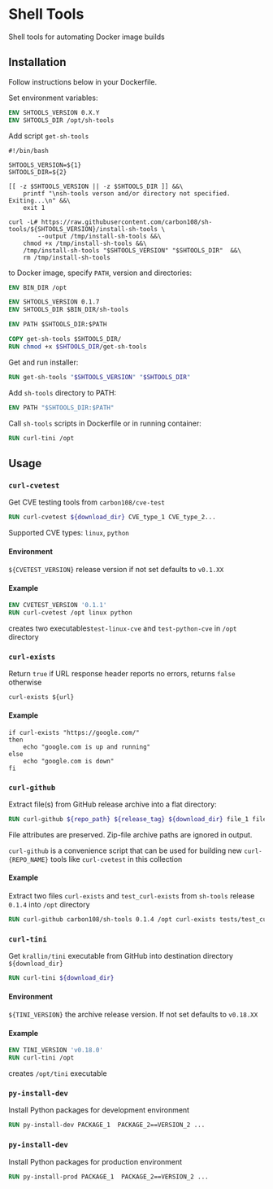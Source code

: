 # Shell Tools

Shell tools for automating Docker image builds

## Installation

Follow instructions below in your Dockerfile.

Set environment variables:

```dockerfile
ENV SHTOOLS_VERSION 0.X.Y
ENV SHTOOLS_DIR /opt/sh-tools   
```

Add script `get-sh-tools` 

```shell script
#!/bin/bash

SHTOOLS_VERSION=${1}
SHTOOLS_DIR=${2}

[[ -z $SHTOOLS_VERSION || -z $SHTOOLS_DIR ]] &&\
    printf "\nsh-tools verson and/or directory not specified. Exiting...\n" &&\
    exit 1

curl -L# https://raw.githubusercontent.com/carbon108/sh-tools/${SHTOOLS_VERSION}/install-sh-tools \
        --output /tmp/install-sh-tools &&\
    chmod +x /tmp/install-sh-tools &&\
    /tmp/install-sh-tools "$SHTOOLS_VERSION" "$SHTOOLS_DIR"  &&\
    rm /tmp/install-sh-tools
```

to Docker image, specify `PATH`, version and directories:

```dockerfile
ENV BIN_DIR /opt

ENV SHTOOLS_VERSION 0.1.7
ENV SHTOOLS_DIR $BIN_DIR/sh-tools

ENV PATH $SHTOOLS_DIR:$PATH

COPY get-sh-tools $SHTOOLS_DIR/
RUN chmod +x $SHTOOLS_DIR/get-sh-tools
```
 
Get and run installer:

```dockerfile
RUN get-sh-tools "$SHTOOLS_VERSION" "$SHTOOLS_DIR"
```

Add `sh-tools` directory to PATH:

```dockerfile
ENV PATH "$SHTOOLS_DIR:$PATH"  
```

Call `sh-tools` scripts in Dockerfile or in running container:

```dockerfile
RUN curl-tini /opt 
```


## Usage


### `curl-cvetest`

Get CVE testing tools from `carbon108/cve-test` 

```dockerfile
RUN curl-cvetest ${download_dir} CVE_type_1 CVE_type_2...
```   
Supported CVE types: `linux`, `python` 

#### Environment

`${CVETEST_VERSION}` release version if not set defaults to `v0.1.XX`
    
#### Example 

```dockerfile
ENV CVETEST_VERSION '0.1.1'
RUN curl-cvetest /opt linux python
```
creates two executables`test-linux-cve` and `test-python-cve` in `/opt` directory  


### `curl-exists`

Return `true` if URL response header reports no errors, returns `false` otherwise 

```shell script
curl-exists ${url}
```

#### Example

```shell script
if curl-exists "https://google.com/"
then
    echo "google.com is up and running"
else
    echo "google.com is down"
fi
```


### `curl-github`

Extract file(s) from GitHub release archive into a flat directory:

```dockerfile
RUN curl-github ${repo_path} ${release_tag} ${download_dir} file_1 file_2...
```
File attributes are preserved. Zip-file archive paths are ignored in output.

`curl-github` is a convenience script that can be used for building 
new `curl-{REPO_NAME}` tools like `curl-cvetest` in this collection
     
#### Example

Extract two files `curl-exists` and `test_curl-exists` from `sh-tools` 
release `0.1.4` into `/opt` directory

```dockerfile
RUN curl-github carbon108/sh-tools 0.1.4 /opt curl-exists tests/test_curl-exists 
``` 
 
### `curl-tini`

Get `krallin/tini` executable from GitHub into destination directory `${download_dir}`

```dockerfile
RUN curl-tini ${download_dir}
```    

#### Environment

`${TINI_VERSION}` the archive release version. If not set defaults to `v0.18.XX`
    
#### Example 

```dockerfile
ENV TINI_VERSION 'v0.18.0'
RUN curl-tini /opt
```
creates `/opt/tini` executable       

### `py-install-dev`

Install Python packages for development environment

```dockerfile
RUN py-install-dev PACKAGE_1  PACKAGE_2==VERSION_2 ...
```

### `py-install-dev`

Install Python packages for production environment

```dockerfile
RUN py-install-prod PACKAGE_1  PACKAGE_2==VERSION_2 ...
```
